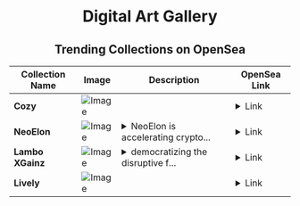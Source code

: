 <div align="center">

# Digital Art Gallery

## Trending Collections on OpenSea

| Collection Name                       | Image                                                                                     | Description                       | OpenSea Link                                                                                          |
|---------------------------------------|-------------------------------------------------------------------------------------------|-----------------------------------|--------------------------------------------------------------------------------------------------------|
| **Cozy** | ![Image](https://i.seadn.io/s/raw/files/38d35912f8d27649a3eb09f4b3c4ad94.jpg?w=500&auto=format?w=200&auto=format) |  | <details><summary>Link</summary>[Cozy](https://opensea.io/collection/cozy-205)</details> |
| **NeoElon** | ![Image](https://i.seadn.io/s/raw/files/ab5cceda263f9499dd19aa77a083bd89.jpg?w=500&auto=format?w=200&auto=format) | <details><summary>NeoElon is accelerating crypto...</summary>NeoElon is accelerating crypto elons</details> | <details><summary>Link</summary>[NeoElon](https://opensea.io/collection/neoelon-2)</details> |
| **Lambo XGainz** | ![Image](https://i.seadn.io/s/raw/files/3131019df360ede597ef5e58b5b1c75b.jpg?w=500&auto=format?w=200&auto=format) | <details><summary>democratizing the disruptive f...</summary>democratizing the disruptive future of finance</details> | <details><summary>Link</summary>[Lambo XGainz](https://opensea.io/collection/lambo-xgainz)</details> |
| **Lively** | ![Image](https://i.seadn.io/s/raw/files/f1c2e9986885d0eeca8e38771812a3f0.jpg?w=500&auto=format?w=200&auto=format) |  | <details><summary>Link</summary>[Lively](https://opensea.io/collection/lively-163)</details> |

</div>